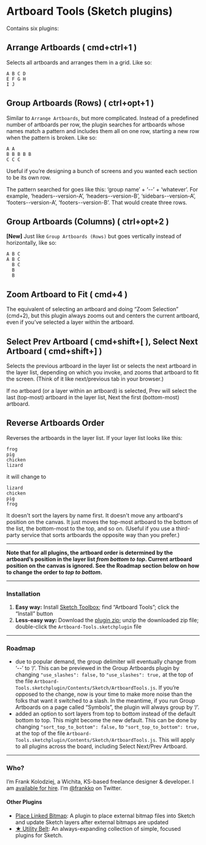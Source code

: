 # Artboard Tools (Sketch plugins)

Contains six plugins:

## Arrange Artboards ( cmd+ctrl+1 )

Selects all artboards and arranges them in a grid. Like so:

```
A B C D
E F G H
I J
```

## Group Artboards (Rows) ( ctrl+opt+1 )

Similar to `Arrange Artboards`, but more complicated. Instead of a predefined number of artboards per row, the plugin searches for artboards whose names match a pattern and includes them all on one row, starting a new row when the pattern is broken. Like so:

```
A A
B B B B B
C C C
```

Useful if you’re designing a bunch of screens and you wanted each section to be its own row.

The pattern searched for goes like this: ‘group name’ + ‘\-\-’ + ‘whatever’. For example, ‘headers\-\-version-A’, ‘headers\-\-version-B’, ‘sidebars\-\-version-A’, ‘footers\-\-version-A’, ‘footers\-\-version-B’. That would create three rows.

## Group Artboards (Columns) ( ctrl+opt+2 )

**[New]** Just like `Group Artboards (Rows)` but goes vertically instead of horizontally, like so:

```
A B C
A B C
  B C
  B
  B
```

## Zoom Artboard to Fit ( cmd+4 )

The equivalent of selecting an artboard and doing “Zoom Selection” (cmd+2), but this plugin always zooms out and centers the current artboard, even if you’ve selected a layer within the artboard.

## Select Prev Artboard ( cmd+shift+[ ), Select Next Artboard ( cmd+shift+] )

Selects the previous artboard in the layer list or selects the next artboard in the layer list, depending on which you invoke, and zooms that artboard to fit the screen. (Think of it like next/previous tab in your browser.)

If no artboard (or a layer within an artboard) is selected, Prev will select the last (top-most) artboard in the layer list, Next the first (bottom-most) artboard.

## Reverse Artboards Order

Reverses the artboards in the layer list. If your layer list looks like this:

```
frog
pig
chicken
lizard
```

it will change to

```
lizard
chicken
pig
frog
```

It doesn't sort the layers by name first. It doesn't move any artboard's position on the canvas. It just moves the top-most artboard to the bottom of the list, the bottom-most to the top, and so on. (Useful if you use a third-party service that sorts artboards the opposite way than you prefer.)

* * * * *

**Note that for all plugins, the artboard order is determined by the artboard’s position in the layer list _from bottom to top_. Current artboard position on the canvas is ignored. See the Roadmap section below on how to change the order to _top to bottom_.**

* * * * *

### Installation

1. **Easy way:** Install [Sketch Toolbox](http://sketchtoolbox.com/); find “Artboard Tools”; click the “Install” button
1. **Less-easy way:** Download the [plugin zip](https://github.com/frankko/Artboard-Tools/archive/master.zip); unzip the downloaded zip file; double-click the `Artboard-Tools.sketchplugin` file

* * * * *

### Roadmap

- due to popular demand, the group delimiter will eventually change from ‘\-\-’ to ‘/’. This can be previewed in the Group Artboards plugin by changing `"use_slashes": false,` to `"use_slashes": true,` at the top of the file `Artboard-Tools.sketchplugin/Contents/Sketch/ArtboardTools.js`. If you’re opposed to the change, now is your time to make more noise than the folks that want it switched to a slash. In the meantime, if you run Group Artboards on a page called “Symbols”, the plugin will always group by ‘/’.
- added an option to sort layers from top to bottom instead of the default bottom to top. This might become the new default. This can be done by changing `"sort_top_to_bottom": false,` to `"sort_top_to_bottom": true,` at the top of the file `Artboard-Tools.sketchplugin/Contents/Sketch/ArtboardTools.js`. This will apply to all plugins across the board, including Select Next/Prev Artboard.

* * * 

### Who?

I’m Frank Kolodziej, a Wichita, KS-based freelance designer & developer. I am [available for hire](http://kolo.io/). I’m [@frankko](https://twitter.com/frankko) on Twitter.

#### Other Plugins

- [Place Linked Bitmap](https://github.com/frankko/Place-Linked-Bitmap): A plugin to place external bitmap files into Sketch and update Sketch layers after external bitmaps are updated
- [★ Utility Belt](https://github.com/frankko/UtilityBelt): An always-expanding collection of simple, focused plugins for Sketch.
